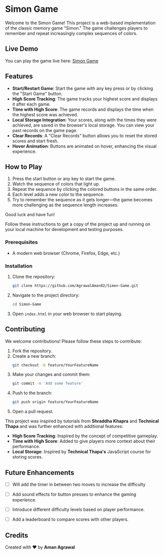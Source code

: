 
# Simon Game

Welcome to the Simon Game! This project is a web-based implementation of the classic memory game "Simon." The game challenges players to remember and repeat increasingly complex sequences of colors.

## Live Demo

You can play the game live here: [Simon Game](https://agrawalaman02.github.io/Simon-Game/)

## Features

- **Start/Restart Game**: Start the game with any key press or by clicking the "Start Game" button.
- **High Score Tracking**: The game tracks your highest score and displays it after each game.
- **Time with High Score**: The game records and displays the time when the highest score was achieved.
- **Local Storage Integration**: Your scores, along with the times they were achieved, are saved in the browser's local storage. You can view your past records on the game page.
- **Clear Records**: A "Clear Records" button allows you to reset the stored scores and start fresh.
- **Hover Animation**: Buttons are animated on hover, enhancing the visual experience.

## How to Play

1. Press the start button or any key to start the game.
2. Watch the sequence of colors that light up.
3. Repeat the sequence by clicking the colored buttons in the same order.
4. Each level adds a new color to the sequence.
5. Try to remember the sequence as it gets longer—the game becomes more challenging as the sequence length increases.

Good luck and have fun!

</hr>

Follow these instructions to get a copy of the project up and running on your local machine for development and testing purposes.

### Prerequisites
- A modern web browser (Chrome, Firefox, Edge, etc.)

### Installation
1. Clone the repository:
    ```bash
    git clone https://github.com/AgrawalAman02/Simon-Game.git
    ```
2. Navigate to the project directory:
    ```bash
    cd Simon-Game
    ```
3. Open `index.html` in your web browser to start playing.

## Contributing

We welcome contributions! Please follow these steps to contribute:
1. Fork the repository.
2. Create a new branch:
    ```bash
    git checkout -b feature/YourFeatureName
    ```
3. Make your changes and commit them:
    ```bash
    git commit -m 'Add some feature'
    ```
4. Push to the branch:
    ```bash
    git push origin feature/YourFeatureName
    ```
5. Open a pull request.

</hr>

This project was inspired by tutorials from **Shraddha Khapra** and **Technical Thapa** and was further enhanced with additional features:

- **High Score Tracking**: Inspired by the concept of competitive gameplay.
- **Time with High Score**: Added to give players more context about their performance.
- **Local Storage**: Inspired by **Technical Thapa's** JavaScript course for storing scores.

## Future Enhancements

- [ ] Will add the timer in between two moves to increase the difficulty 
- [ ] Add sound effects for button presses to enhance the gaming experience.
- [ ] Introduce different difficulty levels based on player performance.
- [ ] Add a leaderboard to compare scores with other players.


## Credits

Created with ❤️ by **Aman Agrawal**
